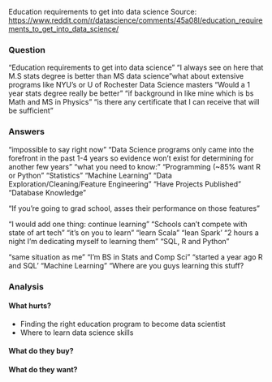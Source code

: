 
Education requirements to get into data science
Source: https://www.reddit.com/r/datascience/comments/45a08l/education_requirements_to_get_into_data_science/

### Question
“Education requirements to get into data science”
“I always see on here that M.S stats degree is better than MS data science”what about extensive programs like NYU’s or U of Rochester Data Science masters
“Would a 1 year stats degree really be better”
“if background in like mine which is bs Math and MS in Physics”
“is there any certificate that I can receive that will be sufficient”



### Answers
“impossible to say right now”
“Data Science programs only came into the forefront in the past 1-4 years so evidence won’t exist for determining for another few years”
“what you need to know:”
    “Programming (~85% want R or Python”
    “Statistics”
    “Machine Learning”
    “Data Exploration/Cleaning/Feature Engineering”
    “Have Projects Published”
    “Database Knowledge”

“If you’re going to grad school, asses their performance on those features”

“I would add one thing: continue learning”
“Schools can’t compete with state of art tech”
“it’s on you to learn”
“learn Scala”
“lean Spark’
“2 hours a night I’m dedicating myself to learning them”
“SQL, R and Python”

“same situation as me”
“I’m BS in Stats and Comp Sci”
“started a year ago R and SQL’
“Machine Learning”
“Where are you guys learning this stuff?


### Analysis
#### What hurts?
- Finding the right education program to become data scientist
- Where to learn data science skills

#### What do they buy?
#### What do they want?



